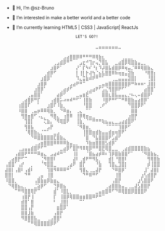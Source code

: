 - 👋 Hi, I’m @sz-Bruno
- 👀 I’m interested in make a better world and a better code
- 🌱 I’m currently learning HTML5 | CSS3 | JavaScript| ReactJs


                                  LET'S GO?!

⠀⠀⠀⠀⠀⠀⠀⠀⠀⠀⠀⠀⠀⠀⠀⠀⠀⠀⠀⠀⠀⠀⠀⠀⠀⠀⠀⠀⣀⣤⣤⣤⣤⣤⣤⣀⠀⠀⠀⠀⠀⠀⠀⠀⠀⠀⠀⠀⠀⠀⠀⠀⠀⠀⠀
⠀⠀⠀⠀⠀⠀⠀⠀⠀⠀⠀⠀⠀⠀⠀⠀⠀⠀⣠⣴⣿⣿⡿⠿⠛⠛⠛⠿⢿⣷⣆⠀⠀⠀⠀⠀⢀⣀⣀⡀⠀⠀⠀⠀⠀⠀⠀⠀
⠀⠀⠀⠀⠀⠀⠀⠀⠀⠀⠀⠀⠀⠀⠀⢀⣠⣾⡿⠛⠉⠀⠀⣠⣖⠚⢹⡖⢤⡙⣿⣧⠀⠀⣀⣴⣿⡿⢿⣿⣷⣤⣀⡀⠀⠀⠀⠀
⠀⠀⠀⠀⠀⠀⠀⠀⠀⠀⠀⠀⠀⠀⣰⣿⠟⠁⠀⠀⠀⠀⡜⠁⡏⠳⠎⠘⡆⠹⡼⣿⣧⣾⣿⡿⠿⢶⣤⡈⠿⠿⢿⣿⣷⣄⠀⠀
⠀⠀⠀⠀⠀⠀⠀⠀⠀⠀⠀⠀⢀⣾⡿⠋⠀⠀⠀⠀⠀⠀⡇⢸⡇⡗⢼⢳⣈⣦⣧⣿⣿⠿⠷⢶⣶⣤⣽⣷⠀⠀⠀⠘⢿⣿⡆⠀
⠀⠀⠀⠀⠀⠀⠀⠀⠀⠀⠀⣰⣿⡿⠁⠀⠀⠀⠀⠀⠀⠀⠹⣄⣭⣷⠾⠟⠛⠉⠁⠀⠀⢀⣀⣤⣤⣤⣽⣿⡇⠀⠀⠀⢘⣿⡇⠀
⠀⠀⠀⠀⠀⠀⠀⠀⠀⠀⣰⣿⡿⠀⠀⠀⠀⠀⠀⠀⣠⣴⠟⠛⠉⠀⠀⠀⠀⣀⣤⣶⣿⣿⣿⣿⣿⣿⡿⠛⠷⠶⠶⠂⣸⣿⡇⠀
⠀⠀⠀⠀⠀⠀⠀⠀⠀⣰⣿⡿⠁⠀⠀⠀⠀⢀⣴⡾⠋⠀⠀⠀⠀⢀⣠⣴⠟⠋⣡⣌⢻⣿⡿⠟⠋⠁⠀⠀⠀⠀⠀⣴⣿⣿⠁⠀
⠀⠀⠀⠀⠀⠀⠀⢀⣤⣿⣿⠁⠀⠀⠀⠀⣴⡿⠋⠀⠀⠀⣀⣤⣶⣟⠉⠀⠀⠀⣿⣿⣆⣿⣧⣤⣤⣄⡐⠦⢄⠤⣾⣿⡿⠃⠀⠀
⠀⠀⠀⠀⠀⢀⣴⣿⡿⠛⡏⠀⠀⠀⢠⣾⣿⡥⠴⠶⠾⠛⠋⠁⢸⣿⣷⠀⠀⠀⠸⣿⠟⠛⠋⠉⠛⠿⣿⣷⣤⣴⣿⡿⠁⠀⠀⠀
⠀⠀⠀⠀⢰⣿⣿⠏⠀⠀⠁⠀⠀⣰⣿⠏⠸⣷⡀⠀⠀⠀⠀⠀⠘⣿⣿⠀⠀⢀⠞⠁⠀⠀⠀⠀⠀⠀⠙⣿⣿⡿⠟⠁⠀⠀⠀⠀
⠀⠀⠀⠀⠸⣿⣿⠀⢀⣤⡶⠿⠿⢿⣷⡀⠀⠙⠿⣶⡄⠀⢀⣄⠀⠉⠁⠀⠀⠀⠀⠀⠀⠀⠀⠀⠀⠀⠀⣿⣿⠀⠀⠀⠀⠀⠀⠀
⠀⠀⠀⠀⠀⢻⣿⣶⣿⠋⠠⣄⡀⠀⠻⣿⣄⠀⢰⣿⠿⠀⢸⡿⢿⣶⣤⣀⠀⠀⠀⠀⠀⠀⠀⠀⠀⠀⣰⣿⡟⠀⠀⠀⠀⠀⠀⠀
⠀⠀⠀⠀⠀⠀⢹⣿⡇⠀⠀⠀⢍⣷⡄⠈⠻⢿⣿⠟⠀⠀⢸⣷⡀⠈⠉⠛⠛⠛⢷⣦⣤⣄⣀⣠⣴⣾⣿⠟⠁⠀⠀⠀⠀⠀⠀⠀
⠀⠀⠀⠀⠀⠀⢻⣿⣧⠀⠀⠀⠀⣠⡟⠀⠀⠀⠀⠀⠀⠀⠈⠻⣿⣶⡀⠀⠀⠀⠀⠈⠉⠉⠉⢹⣿⡿⠋⠀⠀⠀⠀⠀⠀⠀⠀⠀
⠀⠀⠀⠀⠀⠀⠈⢿⣿⣷⣄⡈⠉⠁⠀⣀⣠⠀⠀⠀⠀⠀⠀⠀⢸⣿⣿⣶⣾⣷⣤⣤⣾⣶⢶⣿⠟⠁⠀⠀⠀⠀⠀⠀⠀⠀⠀⠀
⠀⠀⠀⠀⠀⠀⠀⠀⠙⠿⣿⣿⣿⣿⣿⣏⣿⣷⣄⠀⠀⠀⠀⠀⠈⣿⠀⠙⣧⣿⣿⣿⠟⣡⣾⠋⠀⠀⠀⠀⠀⠀⠀⠀⠀⠀⠀⠀
⠀⠀⠀⠀⠀⠀⠀⠀⠀⢀⣠⣶⣿⣿⣿⠿⠿⠿⠿⣷⣤⣀⡀⠀⠀⠹⣷⣶⣿⣿⣿⣣⣾⡿⠁⠀⠀⠀⠀⠀⠀⠀⠀⠀⠀⠀⠀⠀
⠀⠀⠀⠀⢀⣠⣤⣤⣾⣿⠟⠋⠉⠀⠀⠀⠀⣀⣴⡿⠋⣿⡟⠻⠿⢿⡿⠛⠛⣿⣟⢿⣿⣀⣀⠀⢀⣴⣾⣿⣿⣿⣿⣷⣦⠀⠀⠀
⠀⠀⠀⢠⣾⣿⠟⠛⠛⠛⠿⣶⣄⠀⣠⣴⠾⠛⠉⠀⠀⢸⡇⠀⠀⠈⣿⣦⣴⡾⠿⠆⢹⡿⣿⣷⣿⣿⠋⠁⠀⠀⠈⠻⣿⣷⣦⡀
⠀⢀⣴⣿⡟⠋⠉⠀⠀⠀⠀⢈⠻⣿⣿⠇⠀⠀⠀⠀⠀⣼⠇⢀⣾⠟⠛⠻⣧⡀⠀⠀⣾⡇⠘⣿⣿⠇⠀⠀⠀⠀⠀⠀⢻⢿⣿⣷
⢠⣿⣿⠁⢠⡞⠀⠀⡀⠀⠀⠈⠻⣿⣿⣀⠀⠀⠀⢀⣴⠟⠀⣿⡏⠀⠀⠀⠘⣷⠀⠀⢹⣿⣄⣹⣿⡇⠀⠀⠀⠀⠀⠀⡾⢸⣿⣿
⣼⣿⡇⢠⣿⠇⢠⣾⠇⠀⠀⠀⠀⢹⣿⠻⠿⠿⠿⠛⠁⠀⠀⢻⣿⣄⢀⣀⣼⡟⠀⠀⠀⠙⠿⣿⡿⠁⠀⠀⠀⠀⠀⣸⠁⣼⣿⡇
⣿⣿⡇⠀⠀⠀⠙⠛⠀⠀⢀⣤⠀⢸⣿⠀⠀⠀⠀⠀⠀⠀⠀⠀⠙⠛⠿⠛⠋⠀⠀⠀⠀⠀⢸⣿⠀⠀⠀⠀⠀⠀⣰⢣⣾⣿⡟⠀
⠸⣿⣿⡀⠀⠀⠀⠀⠀⢠⣿⣷⣶⡿⣷⣶⣄⠀⠀⠀⠀⠀⠀⠀⠀⠀⠀⠀⠀⠀⠀⠀⠀⢠⣿⡟⠀⠀⠀⠀⠀⣰⢣⣿⣿⠟⠀⠀
⠀⠙⢿⣿⣦⣄⡀⠀⠀⣈⣵⡿⠋⠀⠀⢙⡿⣿⣦⠀⠀⠀⠀⠀⠀⠀⠀⠀⠀⠀⠀⢀⣴⣿⣿⣷⣤⣀⢀⣀⣼⣣⣿⣿⡟⠀⠀⠀
⠀⠀⠀⠉⠛⠻⣿⣿⢿⡟⠉⠀⠀⠀⠀⣾⠁⠸⣿⣇⡀⠀⠀⠀⠀⠀⠀⠀⣀⣤⣶⣿⠿⠋⠙⠿⢿⣿⣿⡿⣿⣿⣿⠟⠀⠀⠀⠀
⠀⠀⠀⠀⠀⢰⣿⡟⢸⠀⠀⠀⠀⠀⠀⡏⠀⢸⣿⡿⢿⣿⣿⣶⣶⣿⣿⠿⠟⠛⠉⠀⠀⠀⠀⠀⠀⠀⠀⠀⠀⠀⠀⠀⠀⠀⠀⠀
⠀⠀⠀⠀⠀⣾⣿⠁⣿⠀⠀⠀⠀⠀⠀⠃⠀⣸⣿⡇⠀⠀⠀⠉⠁⠀⠀⠀⠀⠀⠀⠀⠀⠀⠀⠀⠀⠀⠀⠀⠀⠀⠀⠀⠀⠀⠀⠀
⠀⠀⠀⠀⠀⣿⣿⢠⡟⠀⠀⠀⠀⠀⠀⠀⣶⣿⡿⠁⠀⠀⠀⠀⠀⠀⠀⠀⠀⠀⠀⠀⠀⠀⠀⠀⠀⠀⠀⠀⠀⠀⠀⠀⠀⠀⠀⠀
⠀⠀⠀⠀⠀⣿⣿⣸⣷⠀⠀⠀⠀⠀⠀⢠⣿⡟⠀⠀⠀⠀⠀⠀⠀⠀⠀⠀⠀⠀⠀⠀⠀⠀⠀⠀⠀⠀⠀⠀⠀⠀⠀⠀⠀⠀⠀⠀
⠀⠀⠀⠀⠀⠻⣿⣿⣿⣧⣀⠀⠀⢀⣠⣿⣿⠃⠀⠀⠀⠀⠀⠀⠀⠀⠀⠀⠀⠀⠀⠀⠀⠀⠀⠀⠀⠀⠀⠀⠀⠀⠀⠀⠀⠀⠀⠀
⠀⠀⠀⠀⠀⠀⠀⠉⠛⢿⣿⣿⣿⣿⡿⠟⠁⠀⠀⠀⠀⠀⠀⠀⠀⠀⠀⠀⠀⠀⠀⠀⠀⠀⠀⠀⠀⠀⠀⠀⠀⠀⠀⠀⠀⠀⠀⠀⠀⠀⠀⠀⠀⠀⠀⠀⠀⠀⠀⠀⠀


<!---
sz-Bruno/sz-Bruno is a ✨ special ✨ repository because its `README.md` (this file) appears on your GitHub profile.
You can click the Preview link to take a look at your changes.
--->

